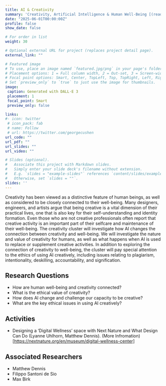 ```yaml
---
title: AI & Creativity
summary: 'Creativity, Artificial Intelligence & Human Well-Being [(read more)](/project/creativity)'
date: "2025-06-01T00:00:00Z"
profile: false
show_date: false

# For order in list
weight: 30

# Optional external URL for project (replaces project detail page).
external_link: ""

# Featured image
# To use, place an image named `featured.jpg/png` in your page's folder.
# Placement options: 1 = Full column width, 2 = Out-set, 3 = Screen-width
# Focal point options: Smart, Center, TopLeft, Top, TopRight, Left, Right, BottomLeft, Bottom, BottomRight
# Set `preview_only` to `true` to just use the image for thumbnails.
image:
 caption: Generated with DALL·E 3
 placement: 1
 focal_point: Smart
 preview_only: false

links:
#- icon: twitter
 # icon_pack: fab
 # name: Follow
 # url: https://twitter.com/georgecushen
url_code: ""
url_pdf: ""
url_slides: ""
url_video: ""

# Slides (optional).
#   Associate this project with Markdown slides.
#   Simply enter your slide deck's filename without extension.
#   E.g. `slides = "example-slides"` references `content/slides/example-slides.md`.
#   Otherwise, set `slides = ""`.
slides: ''
---
```

Creativity has been viewed as a distinctive feature of human beings, as well as considered to be closely connected to their well-being. Many designers, engineers, and artists argue that being creative is a vital dimension of their practical lives, one that is also key for their self-understanding and identity formation. Even those who are not creative professionals often report that creative activity is an important part of their selfcare and maintenance of their well-being. The creativity cluster will investigate how AI changes the connection between creativity and well-being. We will investigate the nature and value of creativity for humans, as well as what happens when AI is used to replace or supplement creative activities. In addition to exploring the connection of creativity to well-being, the cluster will pay special attention to the ethics of using AI creatively, including issues relating to plagiarism, intentionality, deskilling, accountability, and signification.

## Research Questions

- How are human well-being and creativity connected?
- What is the ethical value of creativity?
- How does AI change and challenge our capacity to be creative?
- What are the key ethical issues in using AI creatively?

## Activities

- Designing a ‘Digital Wellness’ space with Next Nature and What Design Can Do (Lyanne Uhlhorn, Matthew Dennis). (More Infromation)[https://nextnature.org/en/museum/digital-wellness-center]

## Associated Researchers

- Matthew Dennis
- Filippo Santoni de Sio
- Max Birk
